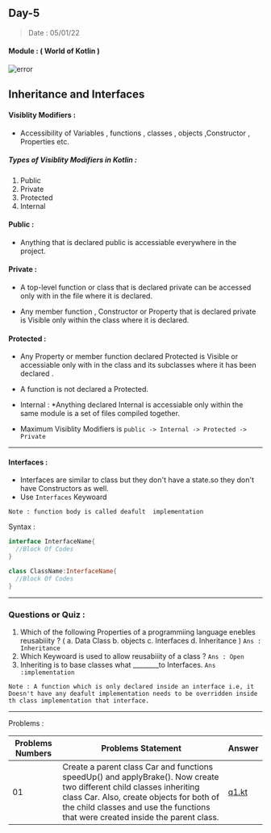 ## Day-5

> Date : 05/01/22

#### Module : ( World of Kotlin ) 
![error](https://cdn57.androidauthority.net/wp-content/uploads/2017/11/kotlin-and-android-840x472.jpg.webp)

## Inheritance and Interfaces

#### Visiblity Modifiers :  
* Accessibility of Variables , functions , classes , objects ,Constructor , Properties etc.

##### Types of  Visiblity Modifiers in Kotlin :
1. Public 
2. Private 
3. Protected
4. Internal


#### Public : 
* Anything that is declared public is accessiable everywhere in the project.

#### Private : 
* A top-level function or class that is declared private can be accessed only with in the file where it is declared.

* Any member function , Constructor or Property that is declared private is Visible only within the class where it is declared.

#### Protected : 
* Any Property or member function declared Protected is Visible or accessiable only with in the class and its subclasses where it has been declared .
* A function is not declared a Protected.

* Internal : 
*Anything declared Internal is accessiable only within the same module is a set of files compiled together.

* Maximum Visiblity Modifiers is  ` public -> Internal -> Protected -> Private  `

** * 

#### Interfaces : 
* Interfaces are similar to class but they don't have a state.so they don't have Constructors as well.
* Use `Interfaces` Keywoard 

`Note : function body is called deafult  implementation`

Syntax : 
```kotlin
interface InterfaceName{
  //Block Of Codes
}
```

```kotlin
class ClassName:InterfaceName{
  //Block Of Codes
}
```

** * 

###  Questions or Quiz :
1. Which of the following Properties of a programmiing language enebles reusabiiity ?
 ( a. Data Class b. objects c. Interfaces d. Inheritance ) 
`Ans : Inheritance `
2. Which Keywoard is used to allow reusabiiity of a class ? 
`Ans : Open `
3. Inheriting is to base classes what ________to Interfaces.
`Ans  :implementation`


`Note : A function which is only declared inside an interface i.e, it Doesn't have any deafult implementation needs to be overridden inside th class implementation that interface.`

** * 
Problems : 

|Problems Numbers | Problems Statement|Answer|
|-----------------|-------------------|------|
|01|Create a parent class Car and functions speedUp() and applyBrake(). Now create two different child classes inheriting class Car. Also, create objects for both of the child classes and use the functions that were created inside the parent class.|[q1.kt](https://github.com/SM8UTI/Android_App_Development_Internshala_Course/blob/main/Day-6/q1.kt)|
